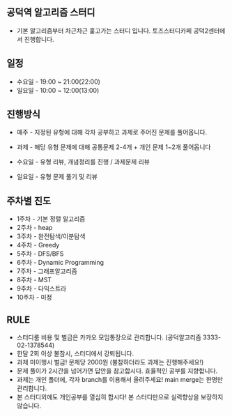 

## 공덕역 알고리즘 스터디

* 기본 알고리즘부터 차근차근 훑고가는 스터디 입니다. 토즈스터디카페 공덕2센터에서 진행합니다.


## 일정

* 수요일 - 19:00 ~ 21:00(22:00)
* 일요일 - 10:00 ~ 12:00(13:00)

## 진행방식

* 매주 - 지정된 유형에 대해 각자 공부하고 과제로 주어진 문제를 풀어옵니다.
* 과제 - 해당 유형 문제에 대해 공통문제 2-4개 + 개인 문제 1~2개 풀어옵니다

* 수요일 - 유형 리뷰, 개념정리를 진행 / 과제문제 리뷰
* 일요일 - 유형 문제 풀기 및 리뷰

## 주차별 진도

* 1주차 - 기본 정렬 알고리즘
* 2주차 - heap
* 3주차 - 완전탐색/이분탐색
* 4주차 - Greedy
* 5주차 - DFS/BFS
* 6주차 - Dynamic Programming
* 7주차 - 그래프알고리즘
* 8주차 - MST
* 9주차 - 다익스트라
* 10주차 - 미정

## RULE

* 스터디룸 비용 및 벌금은 카카오 모임통장으로 관리합니다. (공덕알고리즘 3333-02-1378544)
* 한달 2회 이상 불참시, 스터디에서 강퇴됩니다.
* 과제 미이행시 벌금! 문제당 2000원 (불참하더라도 과제는 진행해주세요!)
* 문제 풀이가 2시간을 넘어가면 답안을 참고합시다. 효율적인 공부를 지향합니다.
* 과제는 개인 폴더에, 각자 branch를 이용해서 올려주세요! main merge는 한명만 관리합니다.
* 본 스터디외에도 개인공부를 열심히 합시다! 본 스터디만으로 실력향상을 보장하지 않습니다.

